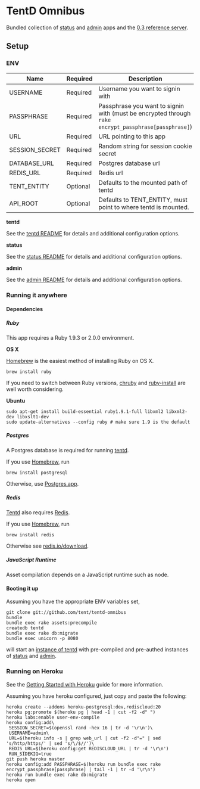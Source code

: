 # TentD Omnibus

Bundled collection of [status](https://github.com/tent/tent-status)
and [admin](https://github.com/tent/tent-admin) apps and the [0.3 reference server](https://github.com/tent/tentd).

## Setup

### ENV

Name           | Required | Description
--------       | -------- | -----------
USERNAME       | Required | Username you want to signin with
PASSPHRASE     | Required | Passphrase you want to signin with (must be encrypted through `rake encrypt_passphrase[passphrase]`)
URL            | Required | URL pointing to this app
SESSION_SECRET | Required | Random string for session cookie secret
DATABASE_URL   | Required | Postgres database url
REDIS_URL      | Required | Redis url
TENT_ENTITY    | Optional | Defaults to the mounted path of tentd
API_ROOT       | Optional | Defaults to TENT_ENTITY, must point to where tentd is mounted.

**tentd**

See the [tentd README](https://github.com/tent/tentd/blob/master/README.md) for details and additional configuration options.

**status**

See the [status README](https://github.com/tent/tent-status/blob/master/README.md) for details and additional configuration options.

**admin**

See the [admin README](https://github.com/tent/tent-admin/blob/master/README.md) for details and additional configuration options.

### Running it anywhere

#### Dependencies

##### Ruby

This app requires a Ruby 1.9.3 or 2.0.0 environment.

**OS X**

[Homebrew](http://mxcl.github.io/homebrew/) is the easiest method of installing Ruby on OS X.

```shell
brew install ruby
```

If you need to switch between Ruby versions, [chruby](https://github.com/postmodern/chruby) and [ruby-install](https://github.com/postmodern/ruby-install) are well worth considering.

**Ubuntu**

```shell
sudo apt-get install build-essential ruby1.9.1-full libxml2 libxml2-dev libxslt1-dev
sudo update-alternatives --config ruby # make sure 1.9 is the default
```

##### Postgres

A Postgres database is required for running [tentd](https://github.com/tent/tentd).

If you use [Homebrew](http://mxcl.github.io/homebrew/), run

```shell
brew install postgresql
```

Otherwise, use [Postgres.app](http://postgresapp.com/).

##### Redis

[Tentd](https://github.com/tent/tentd) also requires [Redis](http://redis.io).

If you use [Homebrew](http://mxcl.github.io/homebrew/), run

```shell
brew install redis
```

Otherwise see [redis.io/download](http://redis.io/download).

##### JavaScript Runtime

Asset compilation depends on a JavaScript runtime such as node.

#### Booting it up

Assuming you have the appropriate ENV variables set,

```shell
git clone git://github.com/tent/tentd-omnibus
bundle
bundle exec rake assets:precompile
createdb tentd
bundle exec rake db:migrate
bundle exec unicorn -p 8080
```

will start an [instance of tentd](http://localhost:8080/tent) with
pre-compiled and pre-authed instances of [status](http://localhost:8080/status) and [admin](http://localhost:8080/admin).

### Running on Heroku

See the [Getting Started with Heroku](https://devcenter.heroku.com/articles/quickstart) guide for more information.

Assuming you have heroku configured, just copy and paste the following:

```shell
heroku create --addons heroku-postgresql:dev,rediscloud:20
heroku pg:promote $(heroku pg | head -1 | cut -f2 -d" ")
heroku labs:enable user-env-compile
heroku config:add\
 SESSION_SECRET=$(openssl rand -hex 16 | tr -d '\r\n')\
 USERNAME=admin\
 URL=$(heroku info -s | grep web_url | cut -f2 -d"=" | sed 's/http/https/' | sed 's/\/$//')\
 REDIS_URL=$(heroku config:get REDISCLOUD_URL | tr -d '\r\n')
 RUN_SIDEKIQ=true
git push heroku master
heroku config:add PASSPHRASE=$(heroku run bundle exec rake encrypt_passphrase[passphrase] | tail -1 | tr -d '\r\n')
heroku run bundle exec rake db:migrate
heroku open
```

